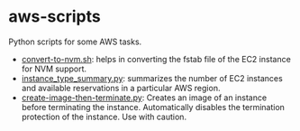 # aws-scripts
Python scripts for some AWS tasks.

- [convert-to-nvm.sh](convert-to-nvm.sh): helps in converting the fstab file of the EC2 instance for NVM support.
- [instance_type_summary.py](instance_type_summary.py): summarizes the number of EC2 instances and available reservations in a particular AWS region.
- [create-image-then-terminate.py](create-image-then-terminate.py): Creates an image of an instance before terminating the instance.  Automatically disables the termination protection of the instance.  Use with caution.